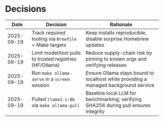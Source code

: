 # Decisions

| Date       | Decision                                                | Rationale |
|------------|---------------------------------------------------------|-----------|
| 2025-09-19 | Track required tooling via `Brewfile` + Make targets    | Keep installs reproducible, disable surprise Homebrew updates |
| 2025-09-19 | Limit model/tool pulls to trusted registries (HF/Ollama) | Reduce supply-chain risk by pinning to known orgs and verifying releases |
| 2025-09-19 | Run `make ollama-serve` in a `screen` session            | Ensure Ollama stays bound to localhost while providing a managed background service |
| 2025-09-19 | Pulled `llama3.1:8b` via `make ollama-pull`             | Baseline local LLM for benchmarking; verifying SHA256 during pull ensures integrity |
